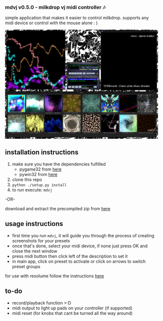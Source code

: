 ### mdvj v0.5.0 - milkdrop vj midi controller :notes:

simple application that makes it easier to control milkdrop. supports any midi device or control with the mouse alone : ) 

![preview](https://raw.githubusercontent.com/pussinboot/mdvj/master/preview.PNG)

## installation instructions

1. make sure you have the dependencies fulfilled
	- pygame32 from [here](http://www.lfd.uci.edu/~gohlke/pythonlibs/#pygame)
	- pywin32 from [here](http://sourceforge.net/projects/pywin32/)
2. clone this repo
3. `python ./setup.py install`
4. to run execute: `mdvj`

-OR-

download and extract the precompiled zip from [here](https://dl.dropboxusercontent.com/u/9812886/mdvj_v_0_5_0.zip)

## usage instructions

- first time you run `mdvj`, it will guide you through the process of creating screenshots for your presets
- once that's done, select your midi device, if none just press OK and close the next window
- press midi button then click left of the description to set it
- in main app, click on preset to activate or click on arrows to switch preset groups

for use with resolume follow the instructions [here](https://github.com/pussinboot/mdvj/blob/master/resolume.md)

## to-do

- record/playback function >:D
- midi output to light up pads on your controller (if supported)
- midi reset (for knobs that cant be turned all the way around)